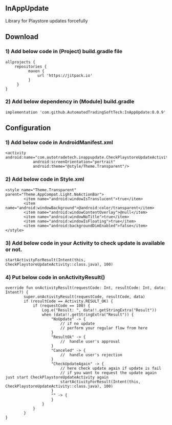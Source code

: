 ## InAppUpdate
Library for Playstore updates forcefully

## Download

### 1) Add below code in (Project) build.gradle file
~~~
allprojects {
    repositories {
          maven {
              url 'https://jitpack.io' 
          }
     }
}
~~~

### 2) Add below dependency in (Module) build.gradle
~~~
implementation 'com.github.AutomatedTradingSoftTech:InAppUpdate:0.0.9'
~~~

## Configuration

### 1) Add below code in AndroidManifest.xml
~~~
<activity android:name="com.autotradetech.inappupdate.CheckPlaystoreUpdateActivity"
            android:screenOrientation="portrait"
            android:theme="@style/Theme.Transparent"/>
~~~

### 2) Add below code in Style.xml
~~~
<style name="Theme.Transparent"  parent="Theme.AppCompat.Light.NoActionBar">
        <item name="android:windowIsTranslucent">true</item>
        <item name="android:windowBackground">@android:color/transparent</item>
        <item name="android:windowContentOverlay">@null</item>
        <item name="android:windowNoTitle">true</item>
        <item name="android:windowIsFloating">true</item>
        <item name="android:backgroundDimEnabled">false</item>
</style>
~~~


### 3) Add below code in your Activity to check update is available or not.

~~~
startActivityForResult(Intent(this, CheckPlaystoreUpdateActivity::class.java), 100)
~~~

### 4) Put below code in onActivityResult()
~~~
override fun onActivityResult(requestCode: Int, resultCode: Int, data: Intent?) {
        super.onActivityResult(requestCode, resultCode, data)
        if (resultCode == Activity.RESULT_OK) {
            if (requestCode == 100) {
                Log.e("Result: ", data!!.getStringExtra("Result"))
                when (data!!.getStringExtra("Result")) {
                    "NoUpdate" -> {
                        // if no update
                        // perform your regular flow from here
                    }
                    "ResultOk" -> {
                        //  handle user's approval
                    }
                    "Canceled" -> {
                        //  handle user's rejection
                    }
                    "CheckUpdateAgain" -> {
                        // here check update again if update is fail
                        // if you want to request the update again just start CheckPlaystoreUpdateActivity again
                        startActivityForResult(Intent(this, CheckPlaystoreUpdateActivity::class.java), 100)
                    }
                    "" -> {
                    }
                }
            }
        }
}
~~~
